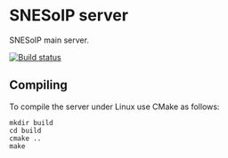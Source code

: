 # SNESoIP server

SNESoIP main server.

[![Build status](https://ci.appveyor.com/api/projects/status/rdablcrv5xikp55r?svg=true)](https://ci.appveyor.com/project/mupfelofen-de/snesoip)

## Compiling

To compile the server under Linux use CMake as follows:
```
mkdir build
cd build
cmake ..
make
```
